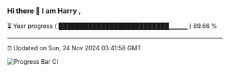 ### Hi there 👋 I am Harry , 

⏳ Year progress { ██████████████████████████▁▁▁▁ } 89.66 %

---

⏰ Updated on Sun, 24 Nov 2024 03:41:58 GMT

![Progress Bar CI](https://github.com/duykhang68/duykhang68/workflows/Progress%20Bar%20CI/badge.svg)
